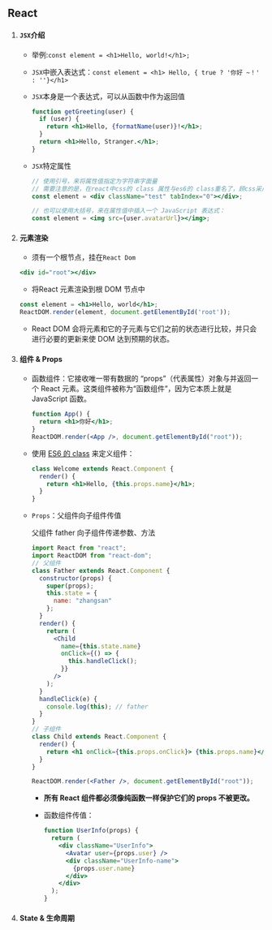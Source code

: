 ## React

1. #### `JSX`介绍

   + 举例:`const element = <h1>Hello, world!</h1>;`

   + `JSX`中嵌入表达式：`const element = <h1> Hello, { true ? '你好 ~！' : ''}</h1>`

   + `JSX`本身是一个表达式，可以从函数中作为返回值

     ```jsx
     function getGreeting(user) {
       if (user) {
         return <h1>Hello, {formatName(user)}!</h1>;
       }
       return <h1>Hello, Stranger.</h1>;
     }
     ```

   + `JSX`特定属性

     ```jsx
     // 使用引号，来将属性值指定为字符串字面量
     // 需要注意的是，在react中css的 class 属性与es6的 class重名了，顾css采用className
     const element = <div className="test" tabIndex="0"></div>;
     
     // 也可以使用大括号，来在属性值中插入一个 JavaScript 表达式：
     const element = <img src={user.avatarUrl}></img>;
     ```

     

2. #### 元素渲染

   + 须有一个根节点，挂在`React Dom`

   ```jsx
   <div id="root"></div>
   ```

   + 将React 元素渲染到根 DOM 节点中

   ```jsx
   const element = <h1>Hello, world</h1>;
   ReactDOM.render(element, document.getElementById('root'));
   ```

   + React DOM 会将元素和它的子元素与它们之前的状态进行比较，并只会进行必要的更新来使 DOM 达到预期的状态。

3. #### 组件 & Props

   + 函数组件：它接收唯一带有数据的 “props”（代表属性）对象与并返回一个 React 元素。这类组件被称为“函数组件”，因为它本质上就是 JavaScript 函数。

     ```jsx
     function App() {
       return <h1>你好</h1>;
     }
     ReactDOM.render(<App />, document.getElementById("root"));
     ```

   + 使用 [ES6 的 class](https://developer.mozilla.org/en/docs/Web/JavaScript/Reference/Classes) 来定义组件：

     ```jsx
     class Welcome extends React.Component {
       render() {
         return <h1>Hello, {this.props.name}</h1>;
       }
     }
     ```

   + `Props`：父组件向子组件传值

     父组件 father 向子组件传递参数、方法

     ```jsx
     import React from "react";
     import ReactDOM from "react-dom";
     // 父组件
     class Father extends React.Component {
       constructor(props) {
         super(props);
         this.state = {
           name: "zhangsan"
         };
       }
       render() {
         return (
           <Child
             name={this.state.name}
             onClick={() => {
               this.handleClick();
             }}
           />
         );
       }
       handleClick(e) {
         console.log(this); // father
       }
     }
     // 子组件
     class Child extends React.Component {
       render() {
         return <h1 onClick={this.props.onClick}> {this.props.name}</h1>;
       }
     }
     
     ReactDOM.render(<Father />, document.getElementById("root"));
     
     ```

     

     + **所有 React 组件都必须像纯函数一样保护它们的 props 不被更改。**

     + 函数组件传值：

       ```jsx
       function UserInfo(props) {
         return (
           <div className="UserInfo">
             <Avatar user={props.user} />
             <div className="UserInfo-name">
               {props.user.name}
             </div>
           </div>
         );
       }
       ```

4. #### State & 生命周期

